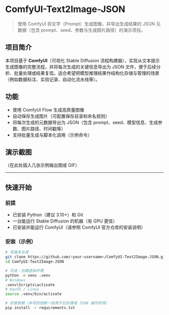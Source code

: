 # ComfyUI-Text2Image-JSON
> 使用 ComfyUI 将文字（Prompt）生成图像，并导出生成结果的 JSON 元数据（包含 prompt、seed、参数与生成图片路径）的演示项目。

## 项目简介
本项目基于 **ComfyUI**（可视化 Stable Diffusion 流程构建器），实现从文本提示生成图像的完整流程，并将每次生成的关键信息导出为 JSON 文件，便于后续分析、批量处理或结果复现。适合希望把模型推理结果作结构化存储与管理的场景（例如数据标注、实验记录、自动化流水线等）。

## 功能
- 使用 ComfyUI Flow 生成高质量图像
- 自动保存生成图片（可配置保存目录和命名规则）
- 将每次生成的元数据导出为 JSON（包含 prompt、seed、模型信息、生成参数、图片路径、时间戳等）
- 支持批量生成与脚本化调用（示例命令）

## 演示截图
（在此处插入几张示例输出图或 GIF）

---

## 快速开始

### 前提
- 已安装 Python（建议 3.10+）和 Git
- 一台能运行 Stable Diffusion 的机器（有 GPU 更佳）
- 已安装并能运行 ComfyUI（请参照 ComfyUI 官方仓库的安装说明）

### 安装（示例）
```bash
# 克隆本仓库
git clone https://github.com/<your-username>/ComfyUI-Text2Image-JSON.git
cd ComfyUI-Text2Image-JSON

# 可选：创建虚拟环境
python -m venv .venv
# Windows
.venv\Scripts\activate
# macOS / Linux
source .venv/bin/activate

# 安装依赖（本项目依赖一些用于后处理或 JSON 操作的库）
pip install -r requirements.txt
